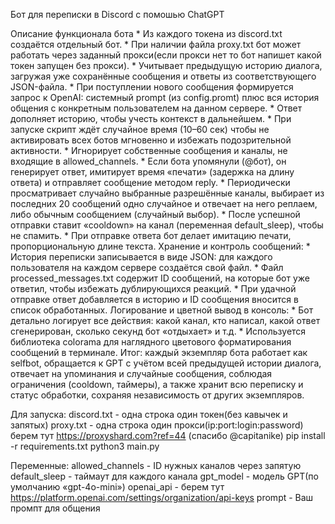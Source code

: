 Бот для переписки в Discord с помошью ChatGPT

Описание функционала бота
    * Из каждого токена из discord.txt создаётся отдельный бот.
    * При наличии файла proxy.txt бот может работать через заданный прокси(если прокси нет то бот напишет какой токен запущен без прокси).
    * Учитывает предыдущую историю диалога, загружая уже сохранённые сообщения и ответы из соответствующего JSON-файла.
    * При поступлении нового сообщения формируется запрос к OpenAI: системный prompt (из config.promt) плюс вся история общения с конкретным пользователем на данном сервере.
    * Ответ дополняет историю, чтобы учесть контекст в дальнейшем.
    * При запуске скрипт ждёт случайное время (10–60 сек) чтобы не активировать всех ботов мгновенно и избежать подозрительной активности.
    * Игнорирует собственные сообщения и каналы, не входящие в allowed_channels.
    * Если бота упомянули (@бот), он генерирует ответ, имитирует время «печати» (задержка на длину ответа) и отправляет сообщение методом reply. 
    * Периодически просматривает случайно выбранные разрешённые каналы, выбирает из последних 20 сообщений одно случайное и отвечает на него реплаем, либо обычным сообщением (случайный выбор).
    * После успешной отправки ставит «cooldown» на канал (переменная default_sleep), чтобы не спамить.
    * При отправке ответа бот делает имитацию печати, пропорциональную длине текста.
Хранение и контроль сообщений:
    * История переписки записывается в виде JSON: для каждого пользователя на каждом сервере создаётся свой файл.
    * Файл processed_messages.txt содержит ID сообщений, на которые бот уже ответил, чтобы избежать дублирующихся реакций.
    * При удачной отправке ответ добавляется в историю и ID сообщения вносится в список обработанных.
Логирование и цветной вывод в консоль:
    * Бот детально логирует все действия: какой канал, кто написал, какой ответ сгенерирован, сколько секунд бот «отдыхает» и т.д.
    * Используется библиотека colorama для наглядного цветового форматирования сообщений в терминале.
Итог: каждый экземпляр бота работает как selfbot, обращается к GPT с учётом всей предыдущей истории диалога, отвечает на упоминания и случайные сообщения, соблюдая ограничения (cooldown, таймеры), а также хранит всю переписку и статус обработки, сохраняя независимость от других экземпляров.

Для запуска:
discord.txt - одна строка один токен(без кавычек и запятых)
proxy.txt - одна строка один прокси(ip:port:login:password) берем тут https://proxyshard.com?ref=44 (спасибо @capitanike)
pip install -r requirements.txt
python3 main.py

Переменные:
allowed_channels - ID нужных каналов через запятую
default_sleep - таймаут для каждого канала
gpt_model - модель GPT(по умолчанию «gpt-4o-mini»)
openai_api - берем тут https://platform.openai.com/settings/organization/api-keys
prompt - Ваш промпт для общения



